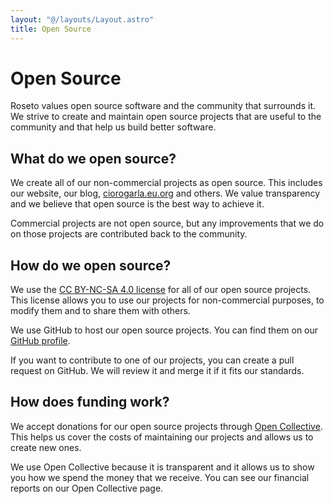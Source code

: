```yaml
---
layout: "@/layouts/Layout.astro"
title: Open Source
---
```


# Open Source

Roseto values open source software and the community that surrounds it. We strive to create and maintain
open source projects that are useful to the community and that help us build better software.

## What do we open source?

We create all of our non-commercial projects as open source. This includes our website, our blog,
[ciorogarla.eu.org](ciorogarla.eu.org) and others. We value transparency and we believe that open source is the best way to achieve it.

Commercial projects are not open source, but any improvements that we do on those projects
are contributed back to the community.

## How do we open source?

We use the [CC BY-NC-SA 4.0 license](/license) for all of our open source projects. This license allows you to use
our projects for non-commercial purposes, to modify them and to share them with others.

We use GitHub to host our open source projects. You can find them on our [GitHub profile](https://github.com/roseto).

If you want to contribute to one of our projects, you can create a pull request on GitHub. We will review it and merge it if it fits our standards.

## How does funding work?

We accept donations for our open source projects through [Open Collective](https://opencollective.com/roseto). This helps us cover the costs of maintaining our projects and allows us to create new ones.

We use Open Collective because it is transparent and it allows us to show you how we spend the money that we receive. You can see our financial reports on our Open Collective page.